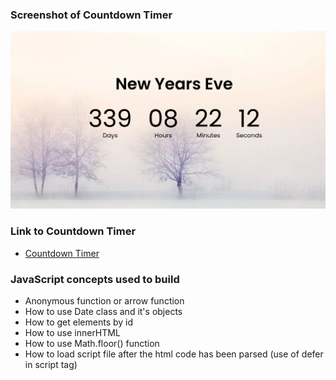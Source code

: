 ### Screenshot of Countdown Timer

![Count-down timer](https://github.com/Pankaj-SinghR/JavaScript-Projects/blob/main/Countdown-Timer/screenshot.png)

### Link to Countdown Timer

- [Countdown Timer](https://pankaj-singhr.github.io/JavaScript-Projects/Countdown-Timer)

### JavaScript concepts used to build

- Anonymous function or arrow function
- How to use Date class and it's objects
- How to get elements by id
- How to use innerHTML
- How to use Math.floor() function
- How to load script file after the html code has been parsed (use of defer in script tag)
